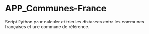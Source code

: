 # APP_Communes-France
Script Python pour calculer et trier les distances entre les communes françaises et une commune de référence.
